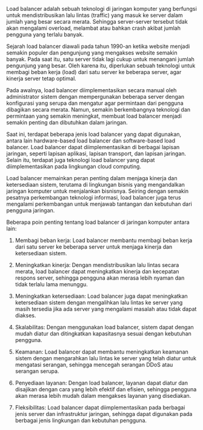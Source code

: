 Load balancer adalah sebuah teknologi di jaringan komputer yang berfungsi untuk mendistribusikan lalu lintas (traffic) yang masuk ke server dalam jumlah yang besar secara merata. Sehingga server-server tersebut tidak akan mengalami overload, melambat atau bahkan crash akibat jumlah pengguna yang terlalu banyak.

Sejarah load balancer diawali pada tahun 1990-an ketika website menjadi semakin populer dan pengunjung yang mengakses website semakin banyak. Pada saat itu, satu server tidak lagi cukup untuk menangani jumlah pengunjung yang besar. Oleh karena itu, diperlukan sebuah teknologi untuk membagi beban kerja (load) dari satu server ke beberapa server, agar kinerja server tetap optimal.

Pada awalnya, load balancer diimplementasikan secara manual oleh administrator sistem dengan mempergunakan beberapa server dengan konfigurasi yang serupa dan mengatur agar permintaan dari pengguna dibagikan secara merata. Namun, semakin berkembangnya teknologi dan permintaan yang semakin meningkat, membuat load balancer menjadi semakin penting dan dibutuhkan dalam jaringan.

Saat ini, terdapat beberapa jenis load balancer yang dapat digunakan, antara lain hardware-based load balancer dan software-based load balancer. Load balancer dapat diimplementasikan di berbagai lapisan jaringan, seperti lapisan aplikasi, lapisan transport, dan lapisan jaringan. Selain itu, terdapat juga teknologi load balancer yang dapat diimplementasikan pada lingkungan cloud computing.

Load balancer memainkan peran penting dalam menjaga kinerja dan ketersediaan sistem, terutama di lingkungan bisnis yang mengandalkan jaringan komputer untuk menjalankan bisnisnya. Seiring dengan semakin pesatnya perkembangan teknologi informasi, load balancer juga terus mengalami perkembangan untuk menjawab tantangan dan kebutuhan dari pengguna jaringan.

Beberapa poin penting tentang load balancer di jaringan komputer antara lain:

1.  Membagi beban kerja: Load balancer membantu membagi beban kerja dari satu server ke beberapa server untuk menjaga kinerja dan ketersediaan sistem.
    
2.  Meningkatkan kinerja: Dengan mendistribusikan lalu lintas secara merata, load balancer dapat meningkatkan kinerja dan kecepatan respons server, sehingga pengguna akan merasa lebih nyaman dan tidak terlalu lama menunggu.
    
3.  Meningkatkan ketersediaan: Load balancer juga dapat meningkatkan ketersediaan sistem dengan mengalihkan lalu lintas ke server yang masih tersedia jika ada server yang mengalami masalah atau tidak dapat diakses.
    
4.  Skalabilitas: Dengan menggunakan load balancer, sistem dapat dengan mudah diatur dan ditingkatkan kapasitasnya sesuai dengan kebutuhan pengguna.
    
5.  Keamanan: Load balancer dapat membantu meningkatkan keamanan sistem dengan mengarahkan lalu lintas ke server yang telah diatur untuk mengatasi serangan, sehingga mencegah serangan DDoS atau serangan serupa.
    
6.  Penyediaan layanan: Dengan load balancer, layanan dapat diatur dan disajikan dengan cara yang lebih efektif dan efisien, sehingga pengguna akan merasa lebih mudah dalam mengakses layanan yang disediakan.
    
7.  Fleksibilitas: Load balancer dapat diimplementasikan pada berbagai jenis server dan infrastruktur jaringan, sehingga dapat digunakan pada berbagai jenis lingkungan dan kebutuhan pengguna.